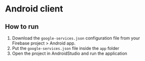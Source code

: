 # Android client

## How to run

1. Download the `google-services.json` configuration file from your Firebase project > Android app.
2. Put the  `google-services.json` file inside the `app` folder
3. Open the project in AndroidStudio and run the application
